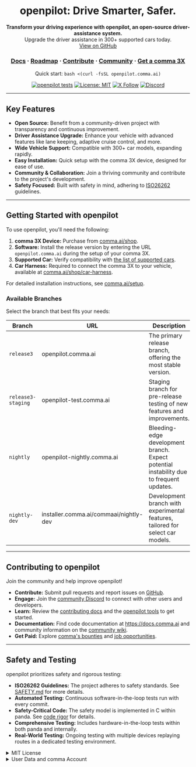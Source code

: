 <div align="center">

<h1>openpilot: Drive Smarter, Safer.</h1>

<p>
  <b>Transform your driving experience with openpilot, an open-source driver-assistance system.</b>
  <br>
  Upgrade the driver assistance in 300+ supported cars today.
  <br>
  <a href="https://github.com/commaai/openpilot">View on GitHub</a>
</p>

<h3>
  <a href="https://docs.comma.ai">Docs</a>
  <span> · </span>
  <a href="https://docs.comma.ai/contributing/roadmap/">Roadmap</a>
  <span> · </span>
  <a href="https://github.com/commaai/openpilot/blob/master/docs/CONTRIBUTING.md">Contribute</a>
  <span> · </span>
  <a href="https://discord.comma.ai">Community</a>
  <span> · </span>
  <a href="https://comma.ai/shop">Get a comma 3X</a>
</h3>

Quick start: `bash <(curl -fsSL openpilot.comma.ai)`

[![openpilot tests](https://github.com/commaai/openpilot/actions/workflows/selfdrive_tests.yaml/badge.svg)](https://github.com/commaai/openpilot/actions/workflows/selfdrive_tests.yaml)
[![License: MIT](https://img.shields.io/badge/License-MIT-yellow.svg)](LICENSE)
[![X Follow](https://img.shields.io/twitter/follow/comma_ai)](https://x.com/comma_ai)
[![Discord](https://img.shields.io/discord/469524606043160576)](https://discord.comma.ai)

</div>

---

## Key Features

*   **Open Source:** Benefit from a community-driven project with transparency and continuous improvement.
*   **Driver Assistance Upgrade:** Enhance your vehicle with advanced features like lane keeping, adaptive cruise control, and more.
*   **Wide Vehicle Support:** Compatible with 300+ car models, expanding rapidly.
*   **Easy Installation:** Quick setup with the comma 3X device, designed for ease of use.
*   **Community & Collaboration:** Join a thriving community and contribute to the project's development.
*   **Safety Focused:** Built with safety in mind, adhering to [ISO26262](https://en.wikipedia.org/wiki/ISO_26262) guidelines.

---

## Getting Started with openpilot

To use openpilot, you'll need the following:

1.  **comma 3X Device:** Purchase from [comma.ai/shop](https://comma.ai/shop/comma-3x).
2.  **Software:** Install the release version by entering the URL `openpilot.comma.ai` during the setup of your comma 3X.
3.  **Supported Car:** Verify compatibility with [the list of supported cars](docs/CARS.md).
4.  **Car Harness:** Required to connect the comma 3X to your vehicle, available at [comma.ai/shop/car-harness](https://comma.ai/shop/car-harness).

For detailed installation instructions, see [comma.ai/setup](https://comma.ai/setup).

### Available Branches

Select the branch that best fits your needs:

| Branch           | URL                          | Description                                                                                                |
|------------------|------------------------------|------------------------------------------------------------------------------------------------------------|
| `release3`       | openpilot.comma.ai           | The primary release branch, offering the most stable version.                                              |
| `release3-staging` | openpilot-test.comma.ai      | Staging branch for pre-release testing of new features and improvements.                                  |
| `nightly`          | openpilot-nightly.comma.ai | Bleeding-edge development branch.  Expect potential instability due to frequent updates.                   |
| `nightly-dev`      | installer.comma.ai/commaai/nightly-dev | Development branch with experimental features, tailored for select car models.                      |

---

## Contributing to openpilot

Join the community and help improve openpilot!

*   **Contribute:** Submit pull requests and report issues on [GitHub](http://github.com/commaai/openpilot).
*   **Engage:** Join the [community Discord](https://discord.comma.ai) to connect with other users and developers.
*   **Learn:** Review the [contributing docs](docs/CONTRIBUTING.md) and the [openpilot tools](tools/) to get started.
*   **Documentation:** Find code documentation at https://docs.comma.ai and community information on the [community wiki](https://github.com/commaai/openpilot/wiki).
*   **Get Paid:** Explore [comma's bounties](https://comma.ai/bounties) and [job opportunities](https://comma.ai/jobs#open-positions).

---

## Safety and Testing

openpilot prioritizes safety and rigorous testing:

*   **ISO26262 Guidelines:** The project adheres to safety standards. See [SAFETY.md](docs/SAFETY.md) for more details.
*   **Automated Testing:** Continuous software-in-the-loop tests run with every commit.
*   **Safety-Critical Code:** The safety model is implemented in C within panda. See [code rigor](https://github.com/commaai/panda#code-rigor) for details.
*   **Comprehensive Testing:** Includes hardware-in-the-loop tests within both panda and internally.
*   **Real-World Testing:** Ongoing testing with multiple devices replaying routes in a dedicated testing environment.

<details>
<summary>MIT License</summary>

[Original License Text]
</details>

<details>
<summary>User Data and comma Account</summary>

[Original User Data and comma Account Text]
</details>